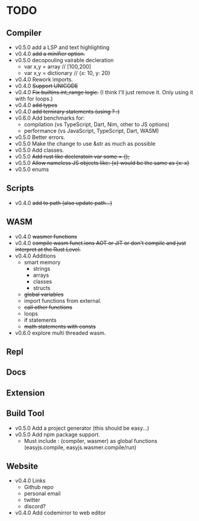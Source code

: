 # TODO

## Compiler
- v0.5.0 add a LSP and text highlighting
- v0.4.0 ~~add a minifier option.~~
- v0.5.0 decopouling vairable decleration 
  - var x,y = array // [100,200]
  - var x,y = dictionary // {x: 10, y: 20}
- v0.4.0 Rework imports.  
- v0.4.0 ~~Support UNICODE~~
- v0.4.0 ~~Fix builtins.int_range logic.~~ (I think I'll just remove it. Only using it with for loops.)
- v0.4.0 ~~add types~~
- v0.4.0 ~~add ternirary statements (using ? :)~~
- v0.6.0 Add benchmarks for:
  - compilation (vs TypeScript, Dart, Nim, other to JS options)
  - performance (vs JavaScript, TypeScript, Dart, WASM)
- v0.5.0 Better errors.
- v0.5.0 Make the change to use &str as much as possible
- v0.5.0 Add classes.
- v0.5.0 ~~Add rust like decleratoin var some = {};~~
- v0.5.0 ~~Allow nameless JS objects like: {x} would be the same as {x: x}~~
- v0.5.0 enums

## Scripts
- v0.4.0 ~~add to path (also update path...)~~

## WASM
- v0.4.0 ~~wasmer functions~~
- v0.4.0 ~~compile wasm funct.ions AOT or JIT or don't compile and just interpret at the Rust Level.~~
- v0.4.0 Additions
  - smart memory
    - strings
    - arrays
    - classes
    - structs
  - ~~global variables~~
  - import functions from external.
  - ~~call other functions~~
  - loops
  - if statements
  - ~~math statements with consts~~
- v0.6.0 explore multi threaded wasm.

## Repl

## Docs

## Extension

## Build Tool
- v0.5.0 Add a project generator (this should be easy...)
- v0.5.0 Add npm package support.
  - Must include : (compiler, wasmer) as global functions (easyjs.compile, easyjs.wasmer.compile/run)


## Website
- v0.4.0 Links
  - Github repo
  - personal email
  - twitter
  - discord?
- v0.4.0 Add codemirror to web editor
